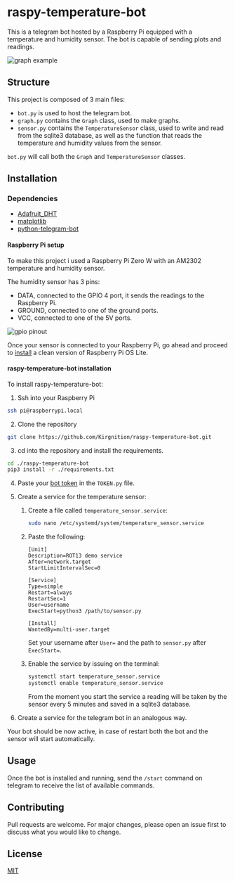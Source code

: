 # raspy-temperature-bot

This is a telegram bot hosted by a Raspberry Pi equipped with a temperature and humidity sensor. The bot is capable of sending plots and readings.

![graph example](https://i.imgur.com/YO6baGM.jpeg)


## Structure

This project is composed of 3 main files:
- `bot.py` is used to host the telegram bot.
- `graph.py` contains the `Graph` class, used to make graphs.
- `sensor.py` contains the `TemperatureSensor` class, used to write and read from the sqlite3 database, as well as the
function that reads the temperature and humidity values from the sensor.

`bot.py` will call both the `Graph` and `TemperatureSensor` classes.


## Installation

### Dependencies

- [Adafruit_DHT](https://github.com/adafruit/Adafruit_Python_DHT)
- [matplotlib](https://matplotlib.org/stable/users/installing.html)
- [python-telegram-bot](https://github.com/python-telegram-bot/python-telegram-bot)

#### Raspberry Pi setup

To make this project i used a Raspberry Pi Zero W with an AM2302 temperature and humidity sensor.

The humidity sensor has 3 pins:
- DATA, connected to the GPIO 4 port, it sends the readings to the Raspberry Pi.
- GROUND, connected to one of the ground ports.
- VCC, connected to one of the 5V ports.

![gpio pinout](https://www.etechnophiles.com/wp-content/uploads/2020/12/R-Pi-Zero-Pinout.jpg?ezimgfmt=ng%3Awebp%2Fngcb40%2Frs%3Adevice%2Frscb40-1)

Once your sensor is connected to your Raspberry Pi, go ahead and proceed to [install](https://www.raspberrypi.org/software/) a clean version of Raspberry Pi OS Lite.

#### raspy-temperature-bot installation

To install raspy-temperature-bot:

1. Ssh into your Raspberry Pi
```bash
ssh pi@raspberrypi.local
```

2. Clone the repository
```bash
git clone https://github.com/Kirgnition/raspy-temperature-bot.git
```

3. cd into the repository and install the requirements.
```bash
cd ./raspy-temperature-bot
pip3 install -r ./requirements.txt
```

4. Paste your [bot token](https://core.telegram.org/bots#6-botfather) in the `TOKEN.py` file.

5. Create a service for the temperature sensor:
   1. Create a file called `temperature_sensor.service`:
      ```bash
      sudo nano /etc/systemd/system/temperature_sensor.service
      ```
   2. Paste the following:
      ```
      [Unit]
      Description=ROT13 demo service
      After=network.target
      StartLimitIntervalSec=0
      
      [Service]
      Type=simple
      Restart=always
      RestartSec=1
      User=username
      ExecStart=python3 /path/to/sensor.py

      [Install]
      WantedBy=multi-user.target
      ```
      Set your username after `User=` and the path to `sensor.py` after `ExecStart=`.

   3. Enable the service by issuing on the terminal:
      ```bash
      systemctl start temperature_sensor.service
      systemctl enable temperature_sensor.service
      ```
      From the moment you start the service a reading will be taken by the sensor every 5 minutes and saved in a
      sqlite3 database.

6. Create a service for the telegram bot in an analogous way.

Your bot should be now active, in case of restart both the bot and the sensor will start automatically.

## Usage

Once the bot is installed and running, send the `/start` command on telegram to receive the list of available commands.

## Contributing
Pull requests are welcome. For major changes, please open an issue first to discuss what you would like to change.


## License
[MIT](https://choosealicense.com/licenses/mit/)
